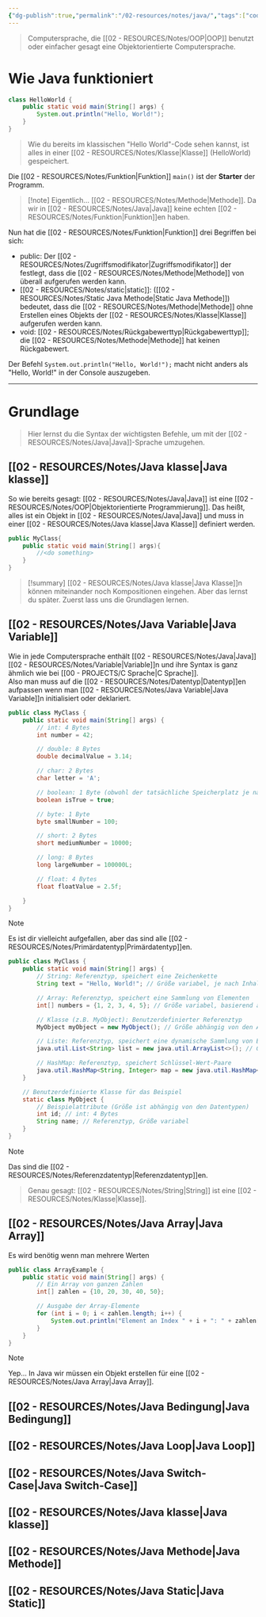 ```yaml
---
{"dg-publish":true,"permalink":"/02-resources/notes/java/","tags":["code/java","GFN/prüfungsrelevant/AP2"],"noteIcon":"","updated":"2024-10-26T19:44:58.769+02:00"}
---
```


> Computersprache, die [[02 - RESOURCES/Notes/OOP\|OOP]] benutzt oder einfacher gesagt eine Objektorientierte Computersprache.

# Wie Java funktioniert

```java
class HelloWorld {
    public static void main(String[] args) {
        System.out.println("Hello, World!"); 
    }
}
```

>Wie du bereits im klassischen "Hello World"-Code sehen kannst, ist alles in einer [[02 - RESOURCES/Notes/Klasse\|Klasse]] (HelloWorld) gespeichert.

Die [[02 - RESOURCES/Notes/Funktion\|Funktion]] `main()` ist der **Starter** der Programm.
>[!note] Eigentlich... [[02 - RESOURCES/Notes/Methode\|Methode]]. Da wir in [[02 - RESOURCES/Notes/Java\|Java]] keine  echten [[02 - RESOURCES/Notes/Funktion\|Funktion]]en haben.

Nun hat die [[02 - RESOURCES/Notes/Funktion\|Funktion]] drei Begriffen bei sich:
- public: Der [[02 - RESOURCES/Notes/Zugriffsmodifikator\|Zugriffsmodifikator]] der festlegt, dass die [[02 - RESOURCES/Notes/Methode\|Methode]] von überall aufgerufen werden kann.
- [[02 - RESOURCES/Notes/static\|static]]: ([[02 - RESOURCES/Notes/Static Java Methode\|Static Java Methode]]) bedeutet, dass die [[02 - RESOURCES/Notes/Methode\|Methode]] ohne Erstellen eines Objekts der [[02 - RESOURCES/Notes/Klasse\|Klasse]] aufgerufen werden kann.
- void: [[02 - RESOURCES/Notes/Rückgabewerttyp\|Rückgabewerttyp]]; die [[02 - RESOURCES/Notes/Methode\|Methode]] hat keinen Rückgabewert.

Der Befehl `System.out.println("Hello, World!");` macht nicht anders als "Hello, World!" in der Console auszugeben.

___
# Grundlage
> Hier lernst du die Syntax der wichtigsten Befehle, um mit der [[02 - RESOURCES/Notes/Java\|Java]]-Sprache umzugehen.

## [[02 - RESOURCES/Notes/Java klasse\|Java klasse]]

So wie bereits gesagt: [[02 - RESOURCES/Notes/Java\|Java]] ist eine [[02 - RESOURCES/Notes/OOP\|Objektorientierte Programmierung]]. Das heißt, alles ist ein Objekt in [[02 - RESOURCES/Notes/Java\|Java]] und muss in einer [[02 - RESOURCES/Notes/Java klasse\|Java Klasse]] definiert werden.
```java
public MyClass{
	public static void main(String[] args){
		//<do something>
	}
}
```
>[!summary] 
>[[02 - RESOURCES/Notes/Java klasse\|Java Klasse]]n können miteinander noch Kompositionen eingehen.
>Aber das lernst du später. Zuerst lass uns die Grundlagen lernen.

## [[02 - RESOURCES/Notes/Java Variable\|Java Variable]]

Wie in jede Computersprache enthält [[02 - RESOURCES/Notes/Java\|Java]] [[02 - RESOURCES/Notes/Variable\|Variable]]n und ihre Syntax is ganz ähmlich wie bei [[00 - PROJECTS/C Sprache\|C Sprache]].  
Also man muss auf die [[02 - RESOURCES/Notes/Datentyp\|Datentyp]]en aufpassen wenn man [[02 - RESOURCES/Notes/Java Variable\|Java Variable]]n initialisiert oder deklariert.

```java
public class MyClass {
    public static void main(String[] args) {
        // int: 4 Bytes
        int number = 42;

        // double: 8 Bytes
        double decimalValue = 3.14;

        // char: 2 Bytes
        char letter = 'A';

        // boolean: 1 Byte (obwohl der tatsächliche Speicherplatz je nach JVM variieren kann)
        boolean isTrue = true;

        // byte: 1 Byte
        byte smallNumber = 100;

        // short: 2 Bytes
        short mediumNumber = 10000;

        // long: 8 Bytes
        long largeNumber = 100000L;

        // float: 4 Bytes
        float floatValue = 2.5f;

    }
}
```
>[!note] 
>Es ist dir vielleicht aufgefallen, aber das sind alle [[02 - RESOURCES/Notes/Primärdatentyp\|Primärdatentyp]]en. 

```java
public class MyClass {
    public static void main(String[] args) {
        // String: Referenztyp, speichert eine Zeichenkette
        String text = "Hello, World!"; // Größe variabel, je nach Inhalt

        // Array: Referenztyp, speichert eine Sammlung von Elementen
        int[] numbers = {1, 2, 3, 4, 5}; // Größe variabel, basierend auf der Anzahl der Elemente

        // Klasse (z.B. MyObject): Benutzerdefinierter Referenztyp
        MyObject myObject = new MyObject(); // Größe abhängig von den Attributen der Klasse

        // Liste: Referenztyp, speichert eine dynamische Sammlung von Elementen (Java Collections Framework)
        java.util.List<String> list = new java.util.ArrayList<>(); // Größe variabel, basierend auf der Anzahl der Elemente

        // HashMap: Referenztyp, speichert Schlüssel-Wert-Paare
        java.util.HashMap<String, Integer> map = new java.util.HashMap<>(); // Größe variabel, basierend auf der Anzahl der Schlüssel-Wert-Paare
    }

    // Benutzerdefinierte Klasse für das Beispiel
    static class MyObject {
        // Beispielattribute (Größe ist abhängig von den Datentypen)
        int id; // int: 4 Bytes
        String name; // Referenztyp, Größe variabel
    }
}
```
>[!note] 
>Das sind die [[02 - RESOURCES/Notes/Referenzdatentyp\|Referenzdatentyp]]en.
>> Genau gesagt: [[02 - RESOURCES/Notes/String\|String]] ist eine [[02 - RESOURCES/Notes/Klasse\|Klasse]].

## [[02 - RESOURCES/Notes/Java Array\|Java Array]]
Es wird benötig wenn man mehrere Werten 
```java
public class ArrayExample {
    public static void main(String[] args) {
        // Ein Array von ganzen Zahlen
        int[] zahlen = {10, 20, 30, 40, 50};

        // Ausgabe der Array-Elemente
        for (int i = 0; i < zahlen.length; i++) {
            System.out.println("Element an Index " + i + ": " + zahlen[i]);
        }
    }
}
```
>[!note] 
>Yep... In Java wir müssen ein Objekt erstellen für eine [[02 - RESOURCES/Notes/Java Array\|Java Array]].
## [[02 - RESOURCES/Notes/Java Bedingung\|Java Bedingung]]
## [[02 - RESOURCES/Notes/Java Loop\|Java Loop]]
## [[02 - RESOURCES/Notes/Java Switch-Case\|Java Switch-Case]]

## [[02 - RESOURCES/Notes/Java klasse\|Java klasse]]
## [[02 - RESOURCES/Notes/Java Methode\|Java Methode]]
## [[02 - RESOURCES/Notes/Java Static\|Java Static]]

